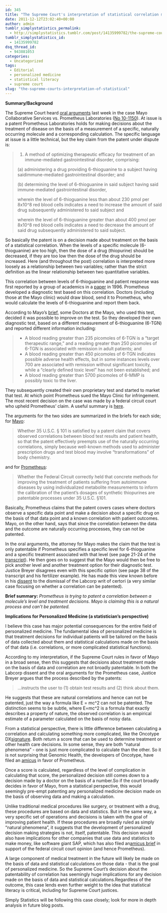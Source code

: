 ```yaml
---
id: 345
title: "The Supreme Court's interpretation of statistical correlation may determine the future of personalized medicine"
date: 2011-12-12T23:02:40+00:00
author: admin
tumblr_simplystatistics_permalink:
  - http://simplystatistics.tumblr.com/post/14135999782/the-supreme-courts-interpretation-of-statistical
tumblr_simplystatistics_id:
  - 14135999782
dsq_thread_id:
  - 943881053
categories:
  - Uncategorized
tags:
  - Editorial
  - personalized medicine
  - statistical literacy
  - supreme court
slug: "the-supreme-courts-interpretation-of-statistical"
---
```

**Summary/Background**

The Supreme Court heard <a href="http://www.supremecourt.gov/oral_arguments/argument_transcripts/10-1150.pdf" target="_blank">oral arguments</a> last week in the case Mayo Collaborative Services vs. Prometheus Laboratories (<a href="http://www.supremecourt.gov/Search.aspx?FileName=/docketfiles/10-1150.htm" target="_blank">No 10-1150</a>). At issue is a patent Prometheus Laboratories holds for making decisions about the treatment of disease on the basis of a measurement of a specific, naturally occurring molecule and a corresponding calculation. The specific language at issue is a little technical, but the key claim from the patent under dispute is:

> 1. A method of optimizing therapeutic efficacy for treatment of an immune-mediated gastrointestinal disorder, comprising:
> 
> (a) administering a drug providing 6-thioguanine to a subject having saidimmune-mediated gastrointestinal disorder; and
> 
> (b) determining the level of 6-thioguanine in said subject having said immune-mediated gastrointestinal disorder,  
> 
> wherein the level of 6-thioguanine less than about 230&#160;pmol per 8x10^8 red blood cells indicates a need to increase the amount of said drug subsequently administered to said subject and 
> 
> wherein the level of 6-thioguanine greater than about 400&#160;pmol per 8x10^8 red blood cells indicates a need to decrease the amount of said drug subsequently administered to said subject.

So basically the patent is on a decision made about treatment on the basis of a statistical correlation. When the levels of a specific molecule (6-thioguanine) are too high, then the dose of a drug (thiopurine) should be decreased, if they are too low then the dose of the drug should be increased. Here (and throughout the post) correlation is interpreted more loosely as a relationship between two variables; rather than the strict definition as the linear relationship between two quantitative variables. 



This correlation between levels of 6-thioguanine and patient response was first reported by a group of academics in a <a href="http://www.ncbi.nlm.nih.gov/pmc/articles/PMC1383347/" target="_blank">paper</a> in 1996. Prometheus developed a diagnostic test based on this correlation. Doctors (including those at the Mayo clinic) would draw blood, send it to Prometheus, who would calculate the levels of 6-thioguanine and report them back.

According to Mayo&#8217;s <a href="http://www.patents4life.com/wp-content/uploads/2011/11/10-1150_petitioner.authcheckdam.pdf" target="_blank">brief</a>, some Doctors at the Mayo, who used this test, decided it was possible to improve on the test. So they developed their own diagnostic test, based on a different measurement of 6-thioguanine (6-TGN) and reported different information including:

>   * A blood reading greater than 235 picomoles of 6-TGN is a “target therapeutic range,” and a reading greater than 250 picomoles of 6-TGN is associated with remission in adult patients; and
>   * A blood reading greater than 450 picomoles of 6-TGN indicates possible adverse health effects, but in some instances levels over 700 are associated with remission without significant toxicity, while a “clearly defined toxic level” has not been established; and
>   * A blood reading greater than 5700 picomoles of 6-MMP is possibly toxic to the liver.

They subsequently created their own proprietary test and started to market that test. At which point Prometheus sued the Mayo Clinic for infringement. The most recent decision on the case was made by a federal circuit court who upheld Prometheus&#8217; claim. A useful summary is <a href="http://www.scotusblog.com/2011/12/argument-preview-patients-reaction-patents-scope/" target="_blank">here</a>.

The arguments for the two sides are summarized in the briefs for each side; for <a href="http://www.patents4life.com/wp-content/uploads/2011/11/10-1150_petitioner.authcheckdam.pdf" target="_blank">Mayo</a>:

> Whether 35 U.S.C. § 101 is satisfied by a patent claim that covers observed correlations between blood test results and patient health, so that the patent effectively preempts use of the naturally occurring correlations, simply because well-known methods used to administer prescription drugs and test blood may involve &#8220;transformations&#8221; of body chemistry.

and for <a href="http://www.patentlyo.com/files/2011-10-31_prometheus-merits-brief.pdf" target="_blank">Prometheus</a>:

> Whether the Federal Circuit correctly held that concrete methods for improving the treatment of patients suffering from autoimmune diseases by using individualized metabolite measurements to inform the calibration of the patient’s dosages of synthetic thiopurines are patentable processes under 35 U.S.C. §101.

Basically, Prometheus claims that the patent covers cases where doctors observe a specific data point and make a decision about a specific drug on the basis of that data point and a known correlation with patient outcomes. Mayo, on the other hand, says that since the correlation between the data and the outcome are naturally occurring processes, they can not be patented.

In the oral arguments, the attorney for Mayo makes the claim that the test is only patentable if Prometheus specifies a specific level for 6-thioguanine and a specific treatment associated with that level (see page 21-24 of the <a href="http://www.supremecourt.gov/oral_arguments/argument_transcripts/10-1150.pdf" target="_blank">transcript</a>). He then goes on to suggest that the Mayo would then be free to pick another level and another treatment option for their diagnostic test. Justice Breyer disagrees even with this specific option (see page 38 of the transcript and his fertilizer example). He has made this view known before in his <a href="http://www.supremecourt.gov/opinions/05pdf/04-607.pdf" target="_blank">dissent</a> to the dismissal of the Labcorp writ of certori (a very similar case focusing on whether a correlation can be patented).

**Brief summary:** _Prometheus is trying to patent a correlation between a molecule&#8217;s level and treatment decisions. Mayo is claiming this is a natural process and can&#8217;t be patented._

**Implications for Personalized Medicine (a statistician&#8217;s perspective)**

I believe this case has major potential consequences for the entire field of personalized medicine. The fundamental idea of personalized medicine is that treatment decisions for individual patients will be tailored on the basis of data collected about them and statistical calculations made on the basis of that data (i.e. correlations, or more complicated statistical functions).

According to my interpretation, if the Supreme Court rules in favor of Mayo in a broad sense, then this suggests that decisions about treatment made on the basis of data and correlation are not broadly patentable. In both the Labcorp dissent and the oral arguments for the Prometheus case, Justice Breyer argues that the process described by the patents:

> &#8230;instructs the user to (1) obtain test results and (2) think about them.

He suggests that these are natural correlations and hence can not be patented, just the way a formula like E = mc^2 can not be patented. The distinction seems to be subtle, where E=mc^2 is a formula that exactly describes a property of nature, the observed correlation is an empirical estimate of a parameter calculated on the basis of noisy data.

From a statistical perspective, there is little difference between calculating a correlation and calculating something more complicated, like the Oncotype DX<a href="http://www.oncotypedx.com/" target="_blank">signature</a>. Both return a score that can be used to determine treatment or other health care decisions. In some sense, they are both &#8220;natural phenomena&#8221; - one is just more complicated to calculate than the other. So it is not surprising that Genomic Health, the developers of Oncotype, have filed an <a href="http://www.americanbar.org/content/dam/aba/publications/supreme_court_preview/briefs/10-1150_respondentamcu6personalizedmedicalgrps.authcheckdam.pdf" target="_blank">amicus</a> in favor of Prometheus.

Once a score is calculated, regardless of the level of complication in calculating that score, the personalized decision still comes down to a decision made by a doctor on the basis of a number.So if the court broadly decides in favor of Mayo, from a statistical perspective, this would seemingly pre-empt patenting any personalized medicine decision made on the basis of observing data and making a calculation.

Unlike traditional medical procedures like surgery, or treatment with a drug, these procedures are based on data and statistics. But in the same way, a very specific set of operations and decisions is taken with the goal of improving patient health. If these procedures are broadly ruled as simply &#8220;natural phenomena&#8221;, it suggests that the development of personalized decision making strategies is not, itself, patentable. This decision would also have implications for other companies that use data and statistics to make money, like software giant SAP, which has also filed an<a href="http://www.americanbar.org/content/dam/aba/publications/supreme_court_preview/briefs/10-1150_amcusapamerica.authcheckdam.pdf" target="_blank">amicus brief</a> in support of the federal circuit court opinion (and hence Prometheus).

A large component of medical treatment in the future will likely be made on the basis of data and statistical calculations on those data - that is the goal of personalized medicine. So the Supreme Court&#8217;s decision about the patentability of correlation has seemingly huge implications for any decision made on the basis of data and statistical calculations.Regardless of the outcome, this case lends even further weight to the idea that statistical literacy is critical, including for Supreme Court justices.

Simply Statistics will be following this case closely; look for more in depth analysis in future blog posts.
